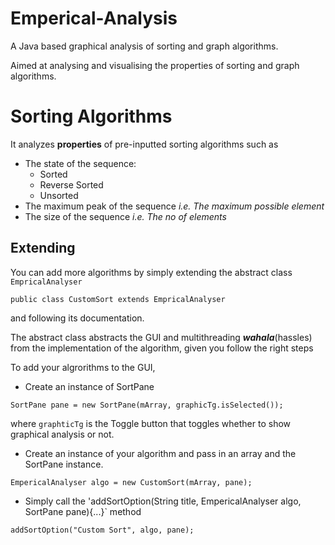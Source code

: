 # Emperical-Analysis
A Java based graphical analysis of sorting and graph algorithms.

Aimed at analysing and visualising the properties of sorting and graph algorithms.

# Sorting Algorithms
  It analyzes **properties** of pre-inputted sorting algorithms such as 
  * The state of the sequence:
    * Sorted
    * Reverse Sorted
    * Unsorted
  * The maximum peak of the sequence _i.e. The maximum possible element_
  * The size of the sequence _i.e. The no of elements_

  ## Extending
  You can add more algorithms by simply extending the abstract class `EmpricalAnalyser`
  
  `public class CustomSort extends EmpricalAnalyser`
  
  and following its documentation.
    
  The abstract class abstracts the GUI and multithreading **_wahala_**(hassles) from the implementation of the algorithm, given you follow the right steps
    
  To add your algrorithms to the GUI,
  * Create an instance of SortPane 
  
  `SortPane pane = new SortPane(mArray, graphicTg.isSelected());`
  
  where `graphticTg` is the Toggle button that toggles whether to show graphical analysis or not.
  
  * Create an instance of your algorithm and pass in an array and the SortPane instance.
  
  `EmpericalAnalyser algo = new CustomSort(mArray, pane);`
  
  * Simply call the 'addSortOption(String title, EmpericalAnalyser algo, SortPane pane){...}` method
  
  `addSortOption("Custom Sort", algo, pane);`
  
      



